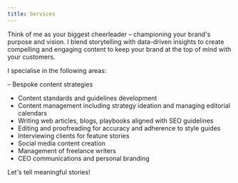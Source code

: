 ```yaml
---
title: Services
---
```


Think of me as your biggest cheerleader – championing your brand's purpose and vision. I blend storytelling with data-driven insights to create compelling and engaging content to keep your brand at the top of mind with your customers.


I specialise in the following areas: 

–  Bespoke content strategies
-  Content standards and guidelines development
-  Content management including strategy ideation and managing editorial calendars 
-  Writing web articles, blogs, playbooks aligned with SEO guidelines 
-  Editing and proofreading for accuracy and adherence to style guides 
-  Interviewing clients for feature stories
-  Social media content creation
-  Management of freelance writers 
-  CEO communications and personal branding
  



Let's tell meaningful stories!